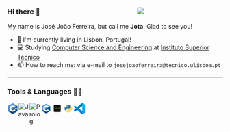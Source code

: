 ### Hi there 👋 <img align="right"  width="200px" src="https://64.media.tumblr.com/64efb40cdb22658e6decdffeb436ee9f/tumblr_mox8hfpW0M1s5jjtzo1_500.gifv" />

My name is José João Ferreira, but call me **Jota**. Glad to see you!

- 👦 I'm currently living in Lisbon, Portugal!
- 💻 Studying [Computer Science and Engineering](https://fenix.tecnico.ulisboa.pt/cursos/leic-a) at [Instituto Superior Técnico](https://tecnico.ulisboa.pt/pt/) 
- 📫 How to reach me: via e-mail to `josejoaoferreira@tecnico.ulisboa.pt`

---

### Tools & Languages 👨‍💻
<img align="left" alt="C++" width="26px" src="https://raw.githubusercontent.com/github/explore/main/topics/cpp/cpp.png" />
<img align="left" alt="Java" width="26px" src="https://i.imgur.com/EtkZSir.png" />
<img align="left" alt="Prolog" width="26px" src="https://dashboard.snapcraft.io/site_media/appmedia/2020/04/Prolog-logo-512.png" />
<img align="left" alt="C" width="26px" src="https://raw.githubusercontent.com/github/explore/main/topics/c/c.png" />
<img align="left" alt="Assembly" width="26px" src="https://raw.githubusercontent.com/github/explore/main/topics/assembly/assembly.png" />
<img align="left" alt="Python" width="26px" src="https://raw.githubusercontent.com/github/explore/main/topics/python/python.png" />
<img align="left" alt="Visual Studio Code" width="26px" src="https://raw.githubusercontent.com/github/explore/main/topics/visual-studio-code/visual-studio-code.png" />
<!--
<img align="left" alt="Android Studio" width="26px" src="https://raw.githubusercontent.com/github/explore/main/topics/android-studio/android-studio.png" />
<img align="left" alt="Gradle" width="26px" src="https://raw.githubusercontent.com/github/explore/main/topics/gradle/gradle.png" />
<img align="left" alt="GitHub" width="26px" src="https://raw.githubusercontent.com/github/explore/main/topics/github-api/github-api.png" />
<img align="left" alt="Ubuntu" width="26px" src="https://raw.githubusercontent.com/github/explore/main/topics/ubuntu/ubuntu.png" />
<img align="left" alt="Terminal" width="26px" src="https://raw.githubusercontent.com/github/explore/main/topics/terminal/terminal.png" />

---

![Top Languages](https://github-readme-stats.vercel.app/api/top-langs/?username=jjasferreira&layout=compact&theme=nord&count_private=true)
-->
